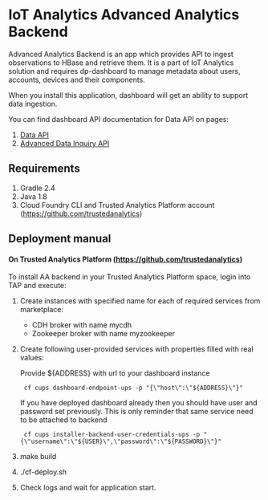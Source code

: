 # IoT Analytics Advanced Analytics Backend

Advanced Analytics Backend is an app which provides API to ingest observations to HBase and retrieve them.
It is a part of IoT Analytics solution and requires dp-dashboard to manage metadata about users, accounts, devices and their components.

When you install this application, dashboard will get an ability to support data ingestion.

You can find dashboard API documentation for Data API on pages:

1. [Data API](https://github.com/enableiot/iotkit-api/wiki/Data-API)
1. [Advanced Data Inquiry API](https://github.com/enableiot/iotkit-api/wiki/Advanced-Data-Inquiry)

## Requirements 

1. Gradle 2.4
2. Java 1.8
3. Cloud Foundry CLI and Trusted Analytics Platform account (https://github.com/trustedanalytics)


## Deployment manual

#### On Trusted Analytics Platform (https://github.com/trustedanalytics)

To install AA backend in your Trusted Analytics Platform space, login into TAP and execute:

1. Create instances with specified name for each of required services from marketplace:

    * CDH broker with name mycdh
    * Zookeeper broker with name myzookeeper
    
1. Create following user-provided services with properties filled with real values:

   Provide ${ADDRESS} with url to your dashboard instance
   
        cf cups dashboard-endpoint-ups -p "{\"host\":\"${ADDRESS}\"}"
   
   If you have deployed dashboard already then you should have user and password set previously. This is only reminder
   that same service need to be attached to backend
   
        cf cups installer-backend-user-credentials-ups -p "{\"username\":\"${USER}\",\"password\":\"${PASSWORD}\"}"
        
1. make build
1. ./cf-deploy.sh
1. Check logs and wait for application start.
